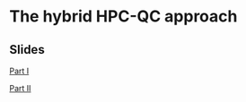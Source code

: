 # The hybrid HPC-QC approach

## Slides

[Part I](L5_Hybrid-HPC+QC-intro.pdf)

[Part II](L5_NordiQuEst_220609_9_00.pdf)
